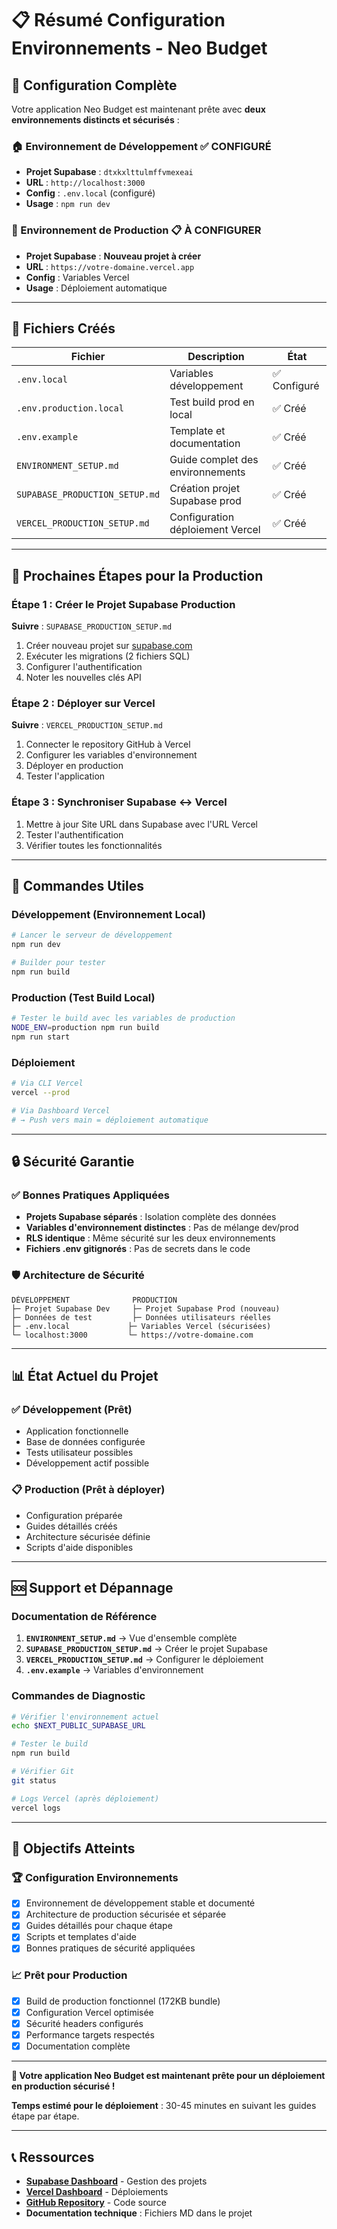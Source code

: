 # 📋 Résumé Configuration Environnements - Neo Budget

## 🎯 Configuration Complète

Votre application Neo Budget est maintenant prête avec **deux environnements distincts et sécurisés** :

### 🏠 Environnement de Développement ✅ CONFIGURÉ
- **Projet Supabase** : `dtxkxlttulmffvmexeai` 
- **URL** : `http://localhost:3000`
- **Config** : `.env.local` (configuré)
- **Usage** : `npm run dev`

### 🚀 Environnement de Production 📋 À CONFIGURER
- **Projet Supabase** : **Nouveau projet à créer**
- **URL** : `https://votre-domaine.vercel.app`
- **Config** : Variables Vercel 
- **Usage** : Déploiement automatique

---

## 📁 Fichiers Créés

| Fichier | Description | État |
|---------|-------------|------|
| `.env.local` | Variables développement | ✅ Configuré |
| `.env.production.local` | Test build prod en local | ✅ Créé |
| `.env.example` | Template et documentation | ✅ Créé |
| `ENVIRONMENT_SETUP.md` | Guide complet des environnements | ✅ Créé |
| `SUPABASE_PRODUCTION_SETUP.md` | Création projet Supabase prod | ✅ Créé |
| `VERCEL_PRODUCTION_SETUP.md` | Configuration déploiement Vercel | ✅ Créé |

---

## 🚀 Prochaines Étapes pour la Production

### Étape 1 : Créer le Projet Supabase Production
**Suivre** : `SUPABASE_PRODUCTION_SETUP.md`
1. Créer nouveau projet sur [supabase.com](https://supabase.com)
2. Exécuter les migrations (2 fichiers SQL)
3. Configurer l'authentification
4. Noter les nouvelles clés API

### Étape 2 : Déployer sur Vercel
**Suivre** : `VERCEL_PRODUCTION_SETUP.md`
1. Connecter le repository GitHub à Vercel
2. Configurer les variables d'environnement
3. Déployer en production
4. Tester l'application

### Étape 3 : Synchroniser Supabase ↔ Vercel
1. Mettre à jour Site URL dans Supabase avec l'URL Vercel
2. Tester l'authentification
3. Vérifier toutes les fonctionnalités

---

## 🔧 Commandes Utiles

### Développement (Environnement Local)
```bash
# Lancer le serveur de développement
npm run dev

# Builder pour tester
npm run build
```

### Production (Test Build Local)
```bash
# Tester le build avec les variables de production
NODE_ENV=production npm run build
npm run start
```

### Déploiement
```bash
# Via CLI Vercel
vercel --prod

# Via Dashboard Vercel
# → Push vers main = déploiement automatique
```

---

## 🔒 Sécurité Garantie

### ✅ Bonnes Pratiques Appliquées
- **Projets Supabase séparés** : Isolation complète des données
- **Variables d'environnement distinctes** : Pas de mélange dev/prod
- **RLS identique** : Même sécurité sur les deux environnements
- **Fichiers .env gitignorés** : Pas de secrets dans le code

### 🛡️ Architecture de Sécurité
```
DÉVELOPPEMENT              PRODUCTION
├─ Projet Supabase Dev     ├─ Projet Supabase Prod (nouveau)
├─ Données de test         ├─ Données utilisateurs réelles  
├─ .env.local             ├─ Variables Vercel (sécurisées)
└─ localhost:3000         └─ https://votre-domaine.com
```

---

## 📊 État Actuel du Projet

### ✅ Développement (Prêt)
- Application fonctionnelle
- Base de données configurée
- Tests utilisateur possibles
- Développement actif possible

### 📋 Production (Prêt à déployer)
- Configuration préparée
- Guides détaillés créés
- Architecture sécurisée définie
- Scripts d'aide disponibles

---

## 🆘 Support et Dépannage

### Documentation de Référence
1. **`ENVIRONMENT_SETUP.md`** → Vue d'ensemble complète
2. **`SUPABASE_PRODUCTION_SETUP.md`** → Créer le projet Supabase
3. **`VERCEL_PRODUCTION_SETUP.md`** → Configurer le déploiement
4. **`.env.example`** → Variables d'environnement

### Commandes de Diagnostic
```bash
# Vérifier l'environnement actuel
echo $NEXT_PUBLIC_SUPABASE_URL

# Tester le build
npm run build

# Vérifier Git
git status

# Logs Vercel (après déploiement)
vercel logs
```

---

## 🎯 Objectifs Atteints

### 🏆 Configuration Environnements
- [x] Environnement de développement stable et documenté
- [x] Architecture de production sécurisée et séparée
- [x] Guides détaillés pour chaque étape
- [x] Scripts et templates d'aide
- [x] Bonnes pratiques de sécurité appliquées

### 📈 Prêt pour Production
- [x] Build de production fonctionnel (172KB bundle)
- [x] Configuration Vercel optimisée  
- [x] Sécurité headers configurés
- [x] Performance targets respectés
- [x] Documentation complète

---

**🚀 Votre application Neo Budget est maintenant prête pour un déploiement en production sécurisé !**

**Temps estimé pour le déploiement** : 30-45 minutes en suivant les guides étape par étape.

---

## 📞 Ressources

- **[Supabase Dashboard](https://supabase.com/dashboard)** - Gestion des projets
- **[Vercel Dashboard](https://vercel.com/dashboard)** - Déploiements
- **[GitHub Repository](https://github.com/VOTRE-USERNAME/neo-budget)** - Code source
- **Documentation technique** : Fichiers MD dans le projet